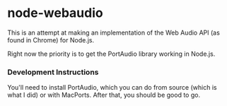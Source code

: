 # node-webaudio

This is an attempt at making an implementation of the Web Audio API (as found in Chrome) for Node.js. 

Right now the priority is to get the PortAudio library working in Node.js.

### Development Instructions

You'll need to install PortAudio, which you can do from source (which is what I did) or with MacPorts.  After that, 
you should be good to go.
